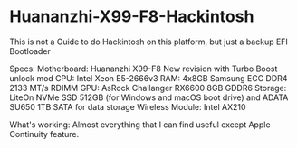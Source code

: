 # Huananzhi-X99-F8-Hackintosh

This is not a Guide to do Hackintosh on this platform, but just a backup EFI Bootloader

Specs:
Motherboard: Huananzhi X99-F8 New revision with Turbo Boost unlock mod
CPU: Intel Xeon E5-2666v3
RAM: 4x8GB Samsung ECC DDR4 2133 MT/s RDIMM
GPU: AsRock Challanger RX6600 8GB GDDR6
Storage: LiteOn NVMe SSD 512GB (for Windows and macOS boot drive) and ADATA SU650 1TB SATA for data storage
Wireless Module: Intel AX210

What's working:
Almost everything that I can find useful except Apple Continuity feature.
